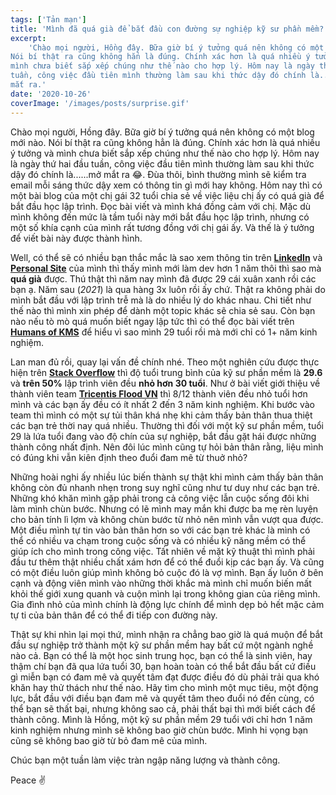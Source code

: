 ```yaml
---
tags: ['Tản mạn']
title: 'Mình đã quá già để bắt đầu con đường sự nghiệp kỹ sư phần mềm?'
excerpt:
    'Chào mọi người, Hồng đây. Bữa giờ bí ý tưởng quá nên không có một blog mới nào.
Nói bí thật ra cũng không hẳn là đúng. Chính xác hơn là quá nhiều ý tưởng và
mình chưa biết sắp xếp chúng như thế nào cho hợp lý. Hôm nay là ngày thứ hai đầu
tuần, công việc đầu tiên mình thường làm sau khi thức dậy đó chính là......mở
mắt ra.'
date: '2020-10-26'
coverImage: '/images/posts/surprise.gif'
---
```


Chào mọi người, Hồng đây. Bữa giờ bí ý tưởng quá nên không có một blog mới nào. Nói bí thật ra cũng không hẳn là đúng. Chính xác hơn là quá nhiều ý tưởng và mình chưa biết sắp xếp chúng như thế nào cho hợp lý. Hôm nay là ngày thứ hai đầu tuần, công việc đầu tiên mình thường làm sau khi thức dậy đó chính là......mở mắt ra 😂. Đùa thôi, bình thường mình sẽ kiểm tra email mỗi sáng thức dậy xem có thông tin gì mới hay không. Hôm nay thì có một bài blog của một chị gái 32 tuổi chia sẻ về việc liệu chị ấy có quá già để bắt đầu học lập trình. Đọc bài viết và mình khá đồng cảm với chị. Mặc dù mình không đến mức là tầm tuổi này mới bắt đầu học lập trình, nhưng có một số khía cạnh của mình rất tương đồng với chị gái ấy. Và thế là ý tưởng để viết bài này được thành hình.

Well, có thể sẽ có nhiều bạn thắc mắc là sao xem thông tin trên [**LinkedIn**](https://www.linkedin.com/in/hongla/) và [**Personal Site**](https://hongla.dev) của mình thì thấy mình mới làm dev hơn 1 năm thôi thì sao mà **quá già** được. Thú thật thì năm nay mình đã được 29 cái xuân xanh rồi các bạn ạ. Năm sau (_2021_) là qua hàng 3x luôn rồi ấy chứ. Thật ra không phải do mình bắt đầu với lập trình trễ mà là do nhiều lý do khác nhau. Chi tiết như thế nào thì mình xin phép để dành một topic khác sẽ chia sẻ sau. Còn bạn nào nếu tò mò quá muốn biết ngay lập tức thì có thể đọc bài viết trên [**Humans of KMS**](https://www.facebook.com/kmstechnologyvietnam/photos/a.1020953724734889/1738086296354958) để hiểu vì sao mình 29 tuổi rồi mà mới chỉ có 1+ năm kinh nghiệm.

Lan man đủ rồi, quay lại vấn đề chính nhé. Theo một nghiên cứu được thực hiện trên [**Stack Overflow**](https://www.freecodecamp.org/news/2-out-of-3-developers-are-self-taught-and-other-insights-from-stack-overflow-s-2016-survey-of-50-8cf0ee5d4c21/) thì độ tuổi trung bình của kỹ sư phần mềm là **29.6** và **trên 50%** lập trình viên đều **nhỏ hơn 30 tuổi**. Như ở bài viết giới thiệu về thành viên team [**Tricentis Flood VN**](https://blog.hongla.dev/blog/tricentis-flood-vn-team/) thì 8/12 thành viên đều nhỏ tuổi hơn mình và các bạn ấy đều có ít nhất 2 đến 3 năm kinh nghiệm. Khi bước vào team thì mình có một sự tủi thân khá nhẹ khi cảm thấy bản thân thua thiệt các bạn trẻ thời nay quá nhiều. Thường thì đối với một kỹ sư phần mềm, tuổi 29 là lứa tuổi đang vào độ chín của sự nghiệp, bắt đầu gặt hái được những thành công nhất định. Nên đôi lúc mình cũng tự hỏi bản thân rằng, liệu mình có đúng khi vẫn kiên định theo đuổi đam mê từ thuở nhỏ?

Những hoài nghi ấy nhiều lúc biến thành sự thật khi mình cảm thấy bản thân không còn đủ nhanh nhẹn trong suy nghĩ cũng như tư duy như các bạn trẻ. Những khó khăn mình gặp phải trong cả công việc lẫn cuộc sống đôi khi làm mình chùn bước. Nhưng có lẽ mình may mắn khi được ba mẹ rèn luyện cho bản tính lì lợm và không chùn bước từ nhỏ nên mình vẫn vượt qua được. Một điều mình tự tin vào bản thân hơn so với các bạn trẻ khác là mình có thể có nhiều va chạm trong cuộc sống và có nhiều kỹ năng mềm có thể giúp ích cho mình trong công việc. Tất nhiên về mặt kỹ thuật thì mình phải đầu tư thêm thật nhiều chất xám hơn để có thể đuổi kịp các bạn ấy. Và cũng có một điều luôn giúp mình không bỏ cuộc đó là vợ mình. Bạn ấy luôn ở bên cạnh và động viên mình vào những thời khắc mà mình chỉ muốn biến mất khỏi thế giới xung quanh và cuộn mình lại trong không gian của riêng mình. Gia đình nhỏ của mình chính là động lực chính để mình dẹp bỏ hết mặc cảm tự ti của bản thân để có thể đi tiếp con đường này.

Thật sự khi nhìn lại mọi thứ, mình nhận ra chẳng bao giờ là quá muộn để bắt đầu sự nghiệp trở thành một kỹ sư phần mềm hay bất cứ một ngành nghề nào cả. Bạn có
thể là một học sinh trung học, bạn có thể là sinh viên, hay thậm chí bạn đã qua lứa tuổi 30, bạn hoàn toàn có thể bắt đầu bất cứ điều gì miễn bạn có đam mê và quyết tâm đạt được điều đó dù phải trải qua khó khăn hay thử thách như thế nào. Hãy tìm cho mình một mục tiêu, một động lực, bắt đầu với điều bạn đam mê và
quyết tâm theo đuổi nó đến cùng, có thể bạn sẽ thất bại, nhưng không sao cả, phải thất bại thì mới biết cách để thành công. Mình là Hồng, một kỹ sư phần mềm 29 tuổi với chỉ hơn 1 năm kinh nghiệm nhưng mình sẽ không bao giờ chùn bước. Mình hi vọng bạn cũng sẽ không bao giờ từ bỏ đam mê của mình.

Chúc bạn một tuần làm việc tràn ngập năng lượng và thành công.

<p class='text-align-right'>Peace ✌️</p>
